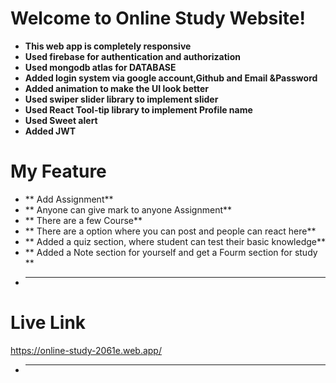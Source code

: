 # Welcome to Online Study  Website!

 - **This web app is completely responsive**
 - **Used firebase for authentication and authorization**
 - **Used mongodb atlas for DATABASE**
 - **Added login system via google account,Github and Email &Password**
 - **Added animation to make the UI look better**
 - **Used swiper slider library to implement slider**
 - **Used React Tool-tip library to implement Profile name**
 - **Used Sweet alert**
 - **Added JWT**
 
# My Feature
 - ** Add Assignment**
 - ** Anyone can give mark to anyone Assignment**
 - ** There are a few Course**
 - ** There are a option where you can post and people can react here**
 - ** Added a quiz section, where student can test their basic knowledge**
 - ** Added a Note section for yourself and get a Fourm section for study **
 - ****
 
# Live Link
 https://online-study-2061e.web.app/
 - ****
 